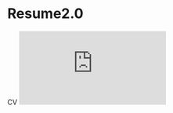 # Resume2.0
CV
![Alt text](https://github.com/Er-Vishal-Kathpalia/Resume-2.0/blob/main/Vishal_Kathpalia.pdf "Optional title")
